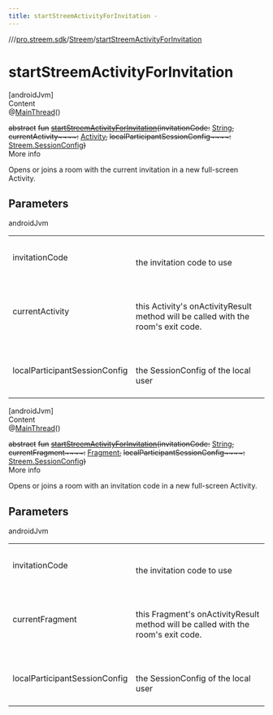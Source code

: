 ```yaml
---
title: startStreemActivityForInvitation -
---
```

//[<root>](../../../index.md)/[pro.streem.sdk](../index.md)/[Streem](index.md)/[startStreemActivityForInvitation](start-streem-activity-for-invitation.md)



# startStreemActivityForInvitation  
[androidJvm]  
Content  
@[MainThread](https://developer.android.com/reference/kotlin/androidx/annotation/MainThread.html)()  
  
~~abstract~~ ~~fun~~ [~~startStreemActivityForInvitation~~](start-streem-activity-for-invitation.md)~~(~~~~invitationCode~~~~:~~ [String](https://kotlinlang.org/api/latest/jvm/stdlib/kotlin/-string/index.html)~~,~~ ~~currentActivity~~~~:~~ [Activity](https://developer.android.com/reference/kotlin/android/app/Activity.html)~~,~~ ~~localParticipantSessionConfig~~~~:~~ [Streem.SessionConfig](-session-config/index.md)~~)~~  
More info  


Opens or joins a room with the current invitation in a new full-screen Activity.



## Parameters  
  
androidJvm  
  
| | |
|---|---|
| <a name="pro.streem.sdk/Streem/startStreemActivityForInvitation/#kotlin.String#android.app.Activity#pro.streem.sdk.Streem.SessionConfig/PointingToDeclaration/"></a>invitationCode| <a name="pro.streem.sdk/Streem/startStreemActivityForInvitation/#kotlin.String#android.app.Activity#pro.streem.sdk.Streem.SessionConfig/PointingToDeclaration/"></a><br><br>the invitation code to use<br><br>|
| <a name="pro.streem.sdk/Streem/startStreemActivityForInvitation/#kotlin.String#android.app.Activity#pro.streem.sdk.Streem.SessionConfig/PointingToDeclaration/"></a>currentActivity| <a name="pro.streem.sdk/Streem/startStreemActivityForInvitation/#kotlin.String#android.app.Activity#pro.streem.sdk.Streem.SessionConfig/PointingToDeclaration/"></a><br><br>this Activity's onActivityResult method will be called with the room's exit code.<br><br>|
| <a name="pro.streem.sdk/Streem/startStreemActivityForInvitation/#kotlin.String#android.app.Activity#pro.streem.sdk.Streem.SessionConfig/PointingToDeclaration/"></a>localParticipantSessionConfig| <a name="pro.streem.sdk/Streem/startStreemActivityForInvitation/#kotlin.String#android.app.Activity#pro.streem.sdk.Streem.SessionConfig/PointingToDeclaration/"></a><br><br>the SessionConfig of the local user<br><br>|
  
  


[androidJvm]  
Content  
@[MainThread](https://developer.android.com/reference/kotlin/androidx/annotation/MainThread.html)()  
  
~~abstract~~ ~~fun~~ [~~startStreemActivityForInvitation~~](start-streem-activity-for-invitation.md)~~(~~~~invitationCode~~~~:~~ [String](https://kotlinlang.org/api/latest/jvm/stdlib/kotlin/-string/index.html)~~,~~ ~~currentFragment~~~~:~~ [Fragment](https://developer.android.com/reference/kotlin/androidx/fragment/app/Fragment.html)~~,~~ ~~localParticipantSessionConfig~~~~:~~ [Streem.SessionConfig](-session-config/index.md)~~)~~  
More info  


Opens or joins a room with an invitation code in a new full-screen Activity.



## Parameters  
  
androidJvm  
  
| | |
|---|---|
| <a name="pro.streem.sdk/Streem/startStreemActivityForInvitation/#kotlin.String#androidx.fragment.app.Fragment#pro.streem.sdk.Streem.SessionConfig/PointingToDeclaration/"></a>invitationCode| <a name="pro.streem.sdk/Streem/startStreemActivityForInvitation/#kotlin.String#androidx.fragment.app.Fragment#pro.streem.sdk.Streem.SessionConfig/PointingToDeclaration/"></a><br><br>the invitation code to use<br><br>|
| <a name="pro.streem.sdk/Streem/startStreemActivityForInvitation/#kotlin.String#androidx.fragment.app.Fragment#pro.streem.sdk.Streem.SessionConfig/PointingToDeclaration/"></a>currentFragment| <a name="pro.streem.sdk/Streem/startStreemActivityForInvitation/#kotlin.String#androidx.fragment.app.Fragment#pro.streem.sdk.Streem.SessionConfig/PointingToDeclaration/"></a><br><br>this Fragment's onActivityResult method will be called with the room's exit code.<br><br>|
| <a name="pro.streem.sdk/Streem/startStreemActivityForInvitation/#kotlin.String#androidx.fragment.app.Fragment#pro.streem.sdk.Streem.SessionConfig/PointingToDeclaration/"></a>localParticipantSessionConfig| <a name="pro.streem.sdk/Streem/startStreemActivityForInvitation/#kotlin.String#androidx.fragment.app.Fragment#pro.streem.sdk.Streem.SessionConfig/PointingToDeclaration/"></a><br><br>the SessionConfig of the local user<br><br>|
  
  



